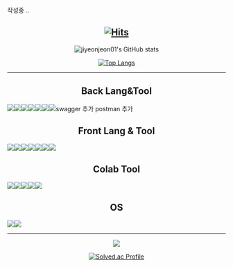 <!--
## Hi there 👋
-->

작성중 .. 


<div align="center">
  
[![Hits](https://hits.seeyoufarm.com/api/count/incr/badge.svg?url=https%3A%2F%2Fgithub.com%2Fjiyeonjeon01&count_bg=%23FFCCDD&title_bg=%23555555&icon=baidu.svg&icon_color=%23E7E7E7&title=Visitors&edge_flat=false)](https://hits.seeyoufarm.com)
--------------------------------

![jiyeonjeon01's GitHub stats](https://github-readme-stats.vercel.app/api?username=jiyeonjeon01&show_icons=true&rank_icon=github&theme=omni)



[![Top Langs](https://github-readme-stats.vercel.app/api/top-langs/?username=jiyeonjeon01&theme=omni)](https://github.com/anuraghazra/github-readme-stats)

---------------------------------

<h2>Back Lang&Tool</h2>
<div style="display: flex; flex-wrap: nowrap;">
  <img src="https://img.shields.io/badge/Java-ED8B00?style=for-the-badge&logo=openjdk&logoColor=white"></img>
  <img src="https://img.shields.io/badge/MySQL-00000F?style=for-the-badge&logo=mysql&logoColor=white"></img>
  <img src="https://img.shields.io/badge/mariaDB-003545?style=for-the-badge&logo=mariaDB&logoColor=white"></img>
  <img src="https://img.shields.io/badge/Eclipse-2C2255?style=for-the-badge&logo=eclipse&logoColor=white"></img>
  <img src="https://img.shields.io/badge/IntelliJ_IDEA-000000.svg?style=for-the-badge&logo=intellij-idea&logoColor=white"></img>
  <img src="https://img.shields.io/badge/Visual_Studio_Code-0078D4?style=for-the-badge&logo=visual%20studio%20code&logoColor=white"></img>
  <img src="https://img.shields.io/badge/springboot-6DB33F?style=for-the-badge&logo=springboot&logoColor=white"></img>
  swagger 추가 
  postman 추가
  
</div>

<h2>Front Lang & Tool</h2>
<div style="display: flex; flex-wrap: nowrap;">   
  <img src="https://img.shields.io/badge/Figma-F24E1E?style=for-the-badge&logo=figma&logoColor=white"></img>
  <img src="https://img.shields.io/badge/HTML-239120?style=for-the-badge&logo=html5&logoColor=white"></img>
  <img src="https://img.shields.io/badge/CSS-239120?&style=for-the-badge&logo=css3&logoColor=white"></img>
  <img src="https://img.shields.io/badge/JavaScript-F7DF1E?style=for-the-badge&logo=JavaScript&logoColor=white"></img>
  <img src="https://img.shields.io/badge/Vue.js-35495E?style=for-the-badge&logo=vue.js&logoColor=4FC08D"></img>
  <img src="https://img.shields.io/badge/Bootstrap-563D7C?style=for-the-badge&logo=bootstrap&logoColor=white"></img>
  <img src="https://img.shields.io/badge/Visual_Studio_Code-0078D4?style=for-the-badge&logo=visual%20studio%20code&logoColor=white"></img>
</div>

<h2>Colab Tool</h2>
<div style="display: flex; flex-wrap: nowrap;">
  <img src="https://img.shields.io/badge/Notion-%23000000.svg?style=for-the-badge&logo=notion&logoColor=white"></img>
  <img src="https://img.shields.io/badge/Sourcetree-0052CC?style=for-the-badge&logo=Sourcetree&logoColor=white"></img>
  <img src="https://img.shields.io/badge/GIT-E44C30?style=for-the-badge&logo=git&logoColor=white"></img>
  <img src="https://img.shields.io/badge/Discord-7289DA?style=for-the-badge&logo=discord&logoColor=white"></img>
  <img src="https://img.shields.io/badge/Zoom-2D8CFF?style=for-the-badge&logo=zoom&logoColor=white"></img>
</div>

<h2>OS</h2>
<div style="display: flex; flex-wrap: nowrap;">  
  <img src="https://img.shields.io/badge/Linux-FCC624?style=for-the-badge&logo=linux&logoColor=black"></img>
  <img src="https://img.shields.io/badge/Ubuntu-E95420?style=for-the-badge&logo=ubuntu&logoColor=white"></img>
</div>

--------------------------

<img src="http://mazandi.herokuapp.com/api?handle=jiyeonjeon01&theme=cold"/>



[![Solved.ac Profile](http://mazassumnida.wtf/api/v2/generate_badge?boj=jiyeonjeon01)](https://solved.ac/jiyeonjeon01/)



<!--
**jiyeonjeon01/jiyeonjeon01** is a ✨ _special_ ✨ repository because its `README.md` (this file) appears on your GitHub profile.

Here are some ideas to get you started:

- 🔭 I’m currently working on ...
- 🌱 I’m currently learning ...
- 👯 I’m looking to collaborate on ...
- 🤔 I’m looking for help with ...
- 💬 Ask me about ...
- 📫 How to reach me: ...
- 😄 Pronouns: ...
- ⚡ Fun fact: ...
-->
